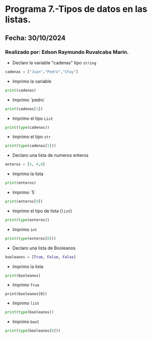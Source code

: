 # Programa 7.-Tipos de datos en las listas.
## Fecha: 30/10/2024
### Realizado por: Edson Raymundo Ruvalcaba Marin.
- Declaro la variable "cadenas" tipo `string`
``` python
cadenas = ["Juan","Pedro","Chuy"]
```
- Imprimo la variable
``` python
print(cadenas)
```
- Imprimo ´pedro´
``` python
print(cadenas[1])
```
- Imprimo el tipo `List`
``` python
print(type(cadenas))
```
- Imprimo el tipo `str`
``` python
print(type(cadenas[1]))
```
- Declaro una lista de numeros enteros
``` python
enteros = [5, 4,8]
```
- Imprimo la lista
``` python
print(enteros)
```
- Imprimo ´5´
``` python
print(enteros[0])
```
- Imprimo el tipo de lista (`list`)
``` python
print(type(enteros))
```
- Imprimo `int`
``` python
print(type(enteros[0]))
```
- Declaro una lista de Booleanos
``` python
booleanos = [True, False, False]
```
- Imprimo la lista
``` python
print(booleanos)
```
- Imprimo `True`
``` 
print(booleanos[0])
```
- Imprimo `list`
``` python
print(type(booleanos))
```
- Imprimo `bool`
``` python
print(type(booleanos[0]))
